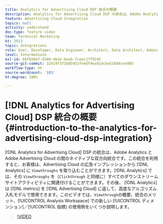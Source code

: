 ```yaml
---
title: Analytics for Advertising Cloud DSP 統合の概要
description: Analytics for Advertising Cloud DSP の統合は、Adobe Analytics と Adobe Advertising Cloud の間のネイティブな双方向統合です。この統合を利用すると、お客様は、Advertising Cloud の広告インプレッションから Analytics にビュースルーを取り込むことができます。Analytics では、そのビュースルーを（クリックスルーと同様に）すべてのダウンストリームサイトアクティビティに関連付けることができます。その後、Analytics は指標を Advertising Cloud に返して、高度なアルゴリズム入札モデルで使用できます。このビデオでは、ビュースルーの概要、統合のメリット、Analysis Workspace での新しいディメンション／指標の使用例をいくつか説明します。
feature: Advertising Cloud Integration
topics: null
activity: understand
doc-type: feature video
team: Technical Marketing
kt: 2913
topic: Integrations
role: User, Developer, Data Engineer, Architect, Data Architect, Admin, Leader
level: Intermediate
exl-id: 66fb50e7-6500-4b16-beab-7ceac17f9245
source-git-commit: 32424f3f2b05952fe4df9ea91dcbe51684cee905
workflow-type: ht
source-wordcount: '183'
ht-degree: 100%

---
```


# [!DNL Analytics for Advertising Cloud] DSP 統合の概要 {#introduction-to-the-analytics-for-advertising-cloud-dsp-integration}

[!DNL Analytics for Advertising Cloud] DSP の統合は、Adobe Analytics と Adobe Advertising Cloud の間のネイティブな双方向統合です。この統合を利用すると、お客様は、Advertising Cloud の広告インプレッションから [!DNL Analytics] に `Viewthroughs` を取り込むことができます。[!DNL Analytics] では、その `Viewthroughs` を（`Clickthrough` と同様に）すべてのダウンストリームサイトアクティビティに関連付けることができます。その後、 [!DNL Analytics] は [!DNL metrics] を [!DNL Advertising Cloud] に返して、高度なアルゴリズム入札モデルで使用できます。このビデオでは、`Viewthrough`の概要、統合のメリット、[!UICONTROL Analysis Workspace] での新しい [!UICONTROL ディメンション]／[!UICONTROL 指標] の使用例をいくつか説明します。

>[!VIDEO](https://video.tv.adobe.com/v/27237/?quality=9)
